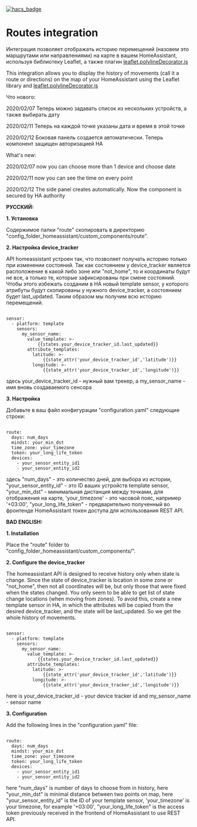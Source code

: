 [![hacs_badge](https://img.shields.io/badge/HACS-Custom-orange.svg)](https://github.com/custom-components/hacs)

# Routes integration

<p>Интеграция позволяет отображать историю перемещений (назовем это маршрутами или направлениями) на карте в вашем HomeAssistant, используя библиотеку Leaflet, а также плагин <a href='https://github.com/bbecquet/Leaflet.PolylineDecorator'>leaflet.polylineDecorator.js</a></p>
<p>This integration allows you to display the history of movements (call it a route or directions) on the map of your HomeAssistant using the Leaflet library and <a href='https://github.com/bbecquet/Leaflet.PolylineDecorator'>leaflet.polylineDecorator.js</a></p>

Что нового:

2020/02/07 Теперь можно задавать список из нескольких устройств, а также выбирать дату

2020/02/11 Теперь на каждой точке указаны дата и время в этой точке

2020/02/12 Боковая панель создается автоматически. Теперь компонент защищен авторизацией HA

What's new:

2020/02/07 now you can choose more than 1 device and choose date

2020/02/11 now you can see the time on every point

2020/02/12 The side panel creates automatically. Now the component is secured by HA authority

<p><b>РУССКИЙ:</b></p>

<p><b>1. Установка</b></p>
<p>Содержимое папки "route" скопировать в директорию "config_folder_homeassistant/custom_components/route".</p>

<p><b>2. Настройка device_tracker</b></p>
<p>API homeassistant устроен так, что позволяет получать историю только при изменении состояний. Так как состоянием у device_tracker является расположение в какой либо зоне или "not_home", то и координаты будут не все, а только те, которые зафиксированы при смене состояний. Чтобы этого избежать созданим в HA новый template sensor, у которого атрибуты будут скопированы у нужного device_tracker, а состоянием будет last_updated. Таким образом мы получим всю историю перемещений.</p>
<pre><code>
sensor:
  - platform: template
    sensors:
      my_sensor_name:
        value_template: >-
            {{states.your_device_tracker_id.last_updated}}
        attribute_templates:
          latitude: >-
              {{state_attr('your_device_tracker_id','latitude')}}
          longitude: >-
              {{state_attr('your_device_tracker_id','longitude')}}
</code></pre>
<p>здесь your_device_tracker_id - нужный вам трекер, а my_sensor_name - имя вновь создаваемого сенсора</p>

<p><b>3. Настройка</b></p>
<p>Добавьте в ваш файл конфигурации "configuration.yaml" следующие строки:</p>
<pre><code>
route:
  days: num_days
  mindst: your_min_dst
  time_zone: your_timezone
  token: your_long_life_token
  devices:
    - your_sensor_entity_id1
    - your_sensor_entity_id2
</code></pre>
<p>здесь "num_days" - это количество дней, для выбора из истории, "your_sensor_entity_id" - это ID ваших устройств template sensor, "your_min_dst" - минимальная дистанция между точками, для отображения на карте, 'your_timezone' - это часовой пояс, например '+03:00', "your_long_life_token" - предварительно полученный во фронтенде HomeAssistant токен доступа для использования REST API.</p>

<p><b>BAD ENGLISH:</b></p>

<p><b>1. Installation</b></p>
<p>Place the "route" folder to "config_folder_homeassistant/custom_components/".</p>

<p><b>2. Configure the device_tracker</b></p>
<p>The homeassistant API is designed to receive history only when state is change. Since the state of device_tracker is location in some zone or "not_home", then not all coordinates will be, but only those that were fixed when the states changed. You only seem to be able to get list of state change locations (when moving from zones). To avoid this, create a new template sensor in HA, in which the attributes will be copied from the desired device_tracker, and the state will be last_updated. So we get the whole history of movements.</p>
<pre><code>
sensor:
  - platform: template
    sensors:
      my_sensor_name:
        value_template: >-
            {{states.your_device_tracker_id.last_updated}}
        attribute_templates:
          latitude: >-
              {{state_attr('your_device_tracker_id','latitude')}}
          longitude: >-
              {{state_attr('your_device_tracker_id','longitude')}}
</code></pre>
<p>here is your_device_tracker_id - your device tracker id and my_sensor_name - sensor name</p>

<p><b>3. Configuration</b></p>
<p>Add the following lines in the "configuration.yaml" file:</p>
<pre><code>
route:
  days: num_days
  mindst: your_min_dst
  time_zone: your_timezone
  token: your_long_life_token
  devices:
    - your_sensor_entity_id1
    - your_sensor_entity_id2
</code></pre>
<p>here "num_days" is number of days to choose from in history, here "your_min_dst" is minimal distance between two points on map, here "your_sensor_entity_id" is the ID of your template sensor, 'your_timezone' is your timezone, for example '+03:00', "your_long_life_token" is the access token previously received in the frontend of HomeAssistant to use REST API.</p>

